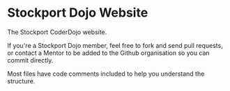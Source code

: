 Stockport Dojo Website
=====================

The Stockport CoderDojo website.

If you're a Stockport Dojo member, feel free to fork and send pull requests,
or contact a Mentor to be added to the Github organisation so you can commit directly.

Most files have code comments included to help you understand the structure.